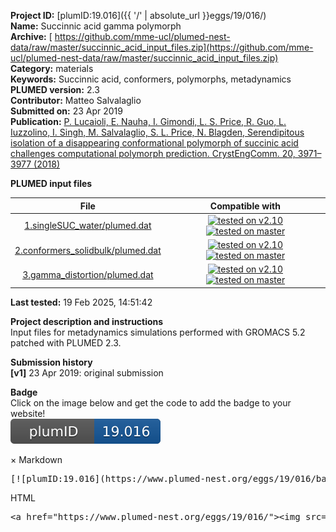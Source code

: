 **Project ID:** [plumID:19.016]({{ '/' | absolute_url }}eggs/19/016/)  
**Name:**  Succinnic acid gamma polymorph  
**Archive:** [ https://github.com/mme-ucl/plumed-nest-data/raw/master/succinnic_acid_input_files.zip](https://github.com/mme-ucl/plumed-nest-data/raw/master/succinnic_acid_input_files.zip)  
**Category:**  materials  
**Keywords:**  Succinnic acid, conformers, polymorphs, metadynamics  
**PLUMED version:**  2.3  
**Contributor:**  Matteo Salvalaglio  
**Submitted on:** 23 Apr 2019  
**Publication:** [P. Lucaioli, E. Nauha, I. Gimondi, L. S. Price, R. Guo, L. Iuzzolino, I. Singh, M. Salvalaglio, S. L. Price, N. Blagden, Serendipitous isolation of a disappearing conformational polymorph of succinic acid challenges computational polymorph prediction. CrystEngComm. 20, 3971–3977 (2018)](http://dx.doi.org/10.1039/C8CE00625C)  
  
**PLUMED input files**  
  
| File     | Compatible with |  
|:--------:|:--------:|  
| [1.singleSUC_water/plumed.dat](./data/1.singleSUC_water/plumed.dat.md) |  [![tested on v2.10](https://img.shields.io/badge/v2.10-passing-green.svg)](data/1.singleSUC_water/plumed.dat.plumed.stderr) [![tested on master](https://img.shields.io/badge/master-passing-green.svg)](data/1.singleSUC_water/plumed.dat.plumed_master.stderr) |  
| [2.conformers_solidbulk/plumed.dat](./data/2.conformers_solidbulk/plumed.dat.md) |  [![tested on v2.10](https://img.shields.io/badge/v2.10-passing-green.svg)](data/2.conformers_solidbulk/plumed.dat.plumed.stderr) [![tested on master](https://img.shields.io/badge/master-passing-green.svg)](data/2.conformers_solidbulk/plumed.dat.plumed_master.stderr) |  
| [3.gamma_distortion/plumed.dat](./data/3.gamma_distortion/plumed.dat.md) |  [![tested on v2.10](https://img.shields.io/badge/v2.10-passing-green.svg)](data/3.gamma_distortion/plumed.dat.plumed.stderr) [![tested on master](https://img.shields.io/badge/master-passing-green.svg)](data/3.gamma_distortion/plumed.dat.plumed_master.stderr) |  
  
**Last tested:**  19 Feb 2025, 14:51:42
  
**Project description and instructions**  
Input files for metadynamics simulations performed with GROMACS 5.2 patched with PLUMED 2.3.

  
**Submission history**  
**[v1]** 23 Apr 2019: original submission  
  
**Badge**  
Click on the image below and get the code to add the badge to your website!  
<img src="./badge.svg" alt="plumeDnest:19.016" id="myBtn" class="badge">
<div id="myModal" class="modal">
  <div class="modal-content">
    <span class="close">&times;</span>
    Markdown<pre>[![plumID:19.016](https://www.plumed-nest.org/eggs/19/016/badge.svg)](https://www.plumed-nest.org/eggs/19/016/)</pre>
    HTML<pre>&lt;a href="https://www.plumed-nest.org/eggs/19/016/"&gt;&lt;img src="https://www.plumed-nest.org/eggs/19/016/badge.svg" alt="plumID:19.016"&gt;&lt;/a&gt;</pre>
  </div>
</div>
